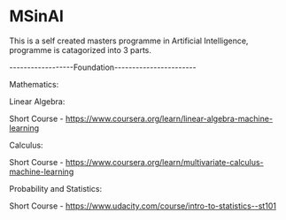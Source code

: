 # MSinAI
This is a self created masters programme in Artificial Intelligence, programme is catagorized into 3 parts.

------------------Foundation-----------------------

Mathematics:

Linear Algebra:

Short Course - https://www.coursera.org/learn/linear-algebra-machine-learning

Calculus:

Short Course - https://www.coursera.org/learn/multivariate-calculus-machine-learning

Probability and Statistics:

Short Course - https://www.udacity.com/course/intro-to-statistics--st101


